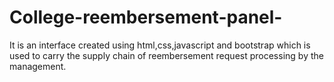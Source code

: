 # College-reembersement-panel-
It is an interface created using html,css,javascript and bootstrap which is used to carry the supply chain of reembersement request processing by the management.
